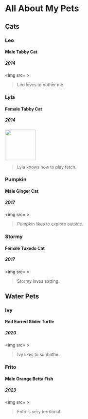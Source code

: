 # All About My Pets 


## Cats
### <strong>Leo</strong>
#### Male Tabby Cat
##### 2014
<img src= >
> Leo loves to bother me.




### <strong>Lyla</strong>
#### Female Tabby Cat
##### 2014
<img src="https://github.com/luisatuipulotu/LuisaTuipulotu/assets/145697785/f455601f-ad68-4d2f-a15b-26c68139b61d" width="100"/>

> Lyla knows how to play fetch.


### <strong>Pumpkin</strong>
#### Male Ginger Cat
##### 2017
<img src= >
> Pumpkin likes to explore outside.


### <strong>Stormy</strong>
#### Female Tuxedo Cat
##### 2017
<img src= >
> Stormy loves eatting.


## Water Pets
### <strong>Ivy</strong>
#### Red Earred Slider Turtle
##### 2020
<img src= >
> Ivy likes to sunbathe.

### <strong>Frito</strong>
#### Male Orange Betta Fish
##### 2023
<img src= >
> Frito is very territorial.
